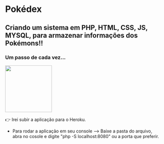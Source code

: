# Pokédex

## Criando um sistema em PHP, HTML, CSS, JS, MYSQL, para armazenar informações dos Pokémons!!

### Um passo de cada vez...

<img src="https://c.tenor.com/bDnLivil00YAAAAM/pokemon-poke-ball.gif" height="150" width="150">

:point_right: Irei subir a aplicação para o Heroku.


* Para rodar a aplicação em seu console --> Baixe a pasta do arquivo, abra no cosole e digite "php -S localhost:8080" ou a porta que preferir.
